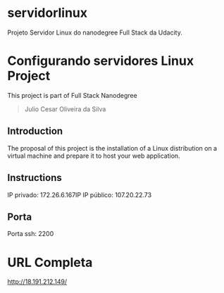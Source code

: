 # servidorlinux
Projeto Servidor Linux do nanodegree Full Stack da Udacity.

# Configurando servidores Linux Project

This project is part of Full Stack Nanodegree

> Julio Cesar Oliveira da Silva

## Introduction

The proposal  of this project is the installation of a Linux distribution on a virtual machine and prepare it to host your web application.

## Instructions

IP privado: 172.26.6.167IP
IP público: 107.20.22.73

## Porta
Porta ssh: 2200

# URL Completa
http://18.191.212.149/

